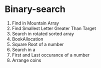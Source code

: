 # Binary-search
1. Find in Mountain Array 
2. Find Smallest Letter Greater Than Target
3. Search in rotated sorted array
4. BookAllocation
5. Square Root of a number
6. Search in a 
7. First and Last occurance of a number
8. Arrange coins		                                          
